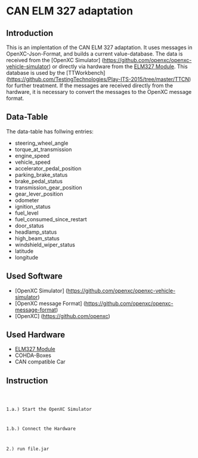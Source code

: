 # CAN ELM 327 adaptation

## Introduction
This is an implentation of the CAN ELM 327 adaptation. It uses messages in OpenXC-Json-Format, and builds a current  value-database. The data is received from the [OpenXC Simulator] (https://github.com/openxc/openxc-vehicle-simulator) or directly via hardware from the [ELM327 Module](http://elmelectronics.com/DSheets/ELM327DS.pdf). This database is used by the [TTWorkbench] (https://github.com/TestingTechnologies/Play-ITS-2015/tree/master/TTCN) for further treatment. If the messages are received directly from the hardware, it is necessary to convert the messages to the OpenXC message format.

## Data-Table
The data-table has follwing entries:

- steering_wheel_angle
- torque_at_transmission
- engine_speed
- vehicle_speed
- accelerator_pedal_position
- parking_brake_status
- brake_pedal_status
- transmission_gear_position
- gear_lever_position
- odometer
- ignition_status
- fuel_level
- fuel_consumed_since_restart
- door_status
- headlamp_status
- high_beam_status
- windshield_wiper_status
- latitude
- longitude

## Used Software
- [OpenXC Simulator] (https://github.com/openxc/openxc-vehicle-simulator)
- [OpenXC message Format] (https://github.com/openxc/openxc-message-format)
- [OpenXC] (https://github.com/openxc)

## Used Hardware
- [ELM327 Module](http://elmelectronics.com/DSheets/ELM327DS.pdf)
- COHDA-Boxes
- CAN compatible Car

## Instruction

<code>

1.a.) Start the OpenXC Simulator

1.b.) Connect the Hardware

2.) run file.jar
</code>
